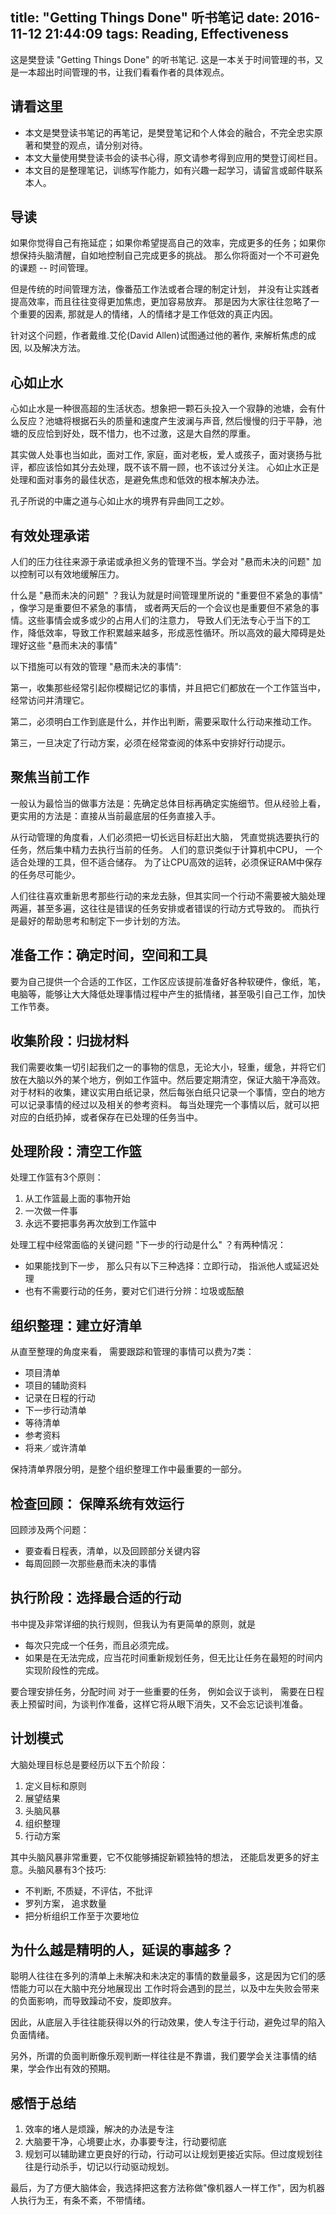 title: <Getting Things Done> "Getting Things Done" 听书笔记
date: 2016-11-12 21:44:09
tags: Reading, Effectiveness
---

这是樊登读 "Getting Things Done" 的听书笔记. 这是一本关于时间管理的书，又是一本超出时间管理的书，让我们看看作者的具体观点。

<!-- more -->

## 请看这里
- 本文是樊登读书笔记的再笔记，是樊登笔记和个人体会的融合，不完全忠实原著和樊登的观点，请分别对待。
- 本文大量使用樊登读书会的读书心得，原文请参考得到应用的樊登订阅栏目。
- 本文目的是整理笔记，训练写作能力，如有兴趣一起学习，请留言或邮件联系本人。

## 导读
如果你觉得自己有拖延症；如果你希望提高自己的效率，完成更多的任务；如果你想保持头脑清醒，自如地控制自己完成更多的挑战。
那么你将面对一个不可避免的课题 -- 时间管理。

但是传统的时间管理方法，像番茄工作法或者合理的制定计划， 并没有让实践者提高效率，而且往往变得更加焦虑，更加容易放弃。
那是因为大家往往忽略了一个重要的因素, 那就是人的情绪，人的情绪才是工作低效的真正内因。

针对这个问题，作者戴维.艾伦(David Allen)试图通过他的著作<Getting Things Done>, 来解析焦虑的成因, 以及解决方法。

## 心如止水
心如止水是一种很高超的生活状态。想象把一颗石头投入一个寂静的池塘，会有什么反应？池塘将根据石头的质量和速度产生波澜与声音,
然后慢慢的归于平静，池塘的反应恰到好处，既不惜力，也不过激，这是大自然的厚重。

其实做人处事也当如此，面对工作, 家庭，面对老板，爱人或孩子，面对褒扬与批评，都应该恰如其分去处理，既不该不屑一顾，也不该过分关注。
心如止水正是处理和面对事务的最佳状态，是避免焦虑和低效的根本解决办法。

孔子所说的中庸之道与心如止水的境界有异曲同工之妙。

## 有效处理承诺

人们的压力往往来源于承诺或承担义务的管理不当。学会对 "悬而未决的问题" 加以控制可以有效地缓解压力。

什么是 "悬而未决的问题" ？我认为就是时间管理里所说的 "重要但不紧急的事情" ，像学习是重要但不紧急的事情，
或者两天后的一个会议也是重要但不紧急的事情。这些事情会或多或少的占用人们的注意力，
导致人们无法专心于当下的工作，降低效率，导致工作积累越来越多，形成恶性循环。所以高效的最大障碍是处理好这些 "悬而未决的事情"

以下措施可以有效的管理 "悬而未决的事情":

第一，收集那些经常引起你模糊记忆的事情，并且把它们都放在一个工作篮当中，经常访问并清理它。

第二，必须明白工作到底是什么，并作出判断，需要采取什么行动来推动工作。

第三，一旦决定了行动方案，必须在经常查阅的体系中安排好行动提示。

## 聚焦当前工作

一般认为最恰当的做事方法是：先确定总体目标再确定实施细节。但从经验上看，更实用的方法是：直接从当前最底层的任务直接入手。

从行动管理的角度看，人们必须把一切长远目标赶出大脑， 凭直觉挑选要执行的任务，然后集中精力去执行当前的任务。
人们的意识类似于计算机中CPU， 一个适合处理的工具，但不适合储存。 为了让CPU高效的运转，必须保证RAM中保存的任务尽可能少。

人们往往喜欢重新思考那些行动的来龙去脉，但其实同一个行动不需要被大脑处理两遍，甚至多遍，这往往是错误的任务安排或者错误的行动方式导致的。
而执行是最好的帮助思考和制定下一步计划的方法。

## 准备工作：确定时间，空间和工具
要为自己提供一个合适的工作区，工作区应该提前准备好各种软硬件，像纸，笔，电脑等，能够让大大降低处理事情过程中产生的抵情绪，甚至吸引自己工作，加快工作节奏。

## 收集阶段：归拢材料
我们需要收集一切引起我们之一的事物的信息，无论大小，轻重，缓急，并将它们放在大脑以外的某个地方，例如工作篮中。然后要定期清空，保证大脑干净高效。
对于材料的收集，建议实用白纸记录，然后每张白纸只记录一个事情，空白的地方可以记录事情的经过以及相关的参考资料。
每当处理完一个事情以后，就可以把对应的白纸扔掉，或者保存在已处理的任务当中。

## 处理阶段：清空工作篮
处理工作篮有3个原则：
1. 从工作篮最上面的事物开始
2. 一次做一件事
3. 永远不要把事务再次放到工作篮中

处理工程中经常面临的关键问题 "下一步的行动是什么" ？有两种情况：
- 如果能找到下一步， 那么只有以下三种选择：立即行动， 指派他人或延迟处理
- 也有不需要行动的任务，要对它们进行分辨：垃圾或酝酿

## 组织整理：建立好清单
从直至整理的角度来看， 需要跟踪和管理的事情可以费为7类： 
- 项目清单
- 项目的辅助资料
- 记录在日程的行动
- 下一步行动清单
- 等待清单
- 参考资料
- 将来／或许清单

保持清单界限分明，是整个组织整理工作中最重要的一部分。

## 检查回顾： 保障系统有效运行
回顾涉及两个问题：
- 要查看日程表，清单，以及回顾部分关键内容
- 每周回顾一次那些悬而未决的事情

## 执行阶段：选择最合适的行动
书中提及非常详细的执行规则，但我认为有更简单的原则，就是
- 每次只完成一个任务，而且必须完成。
- 如果是在无法完成，应当花时间重新规划任务，但无比让任务在最短的时间内实现阶段性的完成。

要合理安排任务，分配时间
对于一些重要的任务， 例如会议于谈判， 需要在日程表上预留时间，为谈判作准备，这样它将从眼下消失，又不会忘记谈判准备。

## 计划模式
大脑处理目标总是要经历以下五个阶段：
1. 定义目标和原则
2. 展望结果
3. 头脑风暴
4. 组织整理
5. 行动方案

其中头脑风暴非常重要，它不仅能够捕捉新颖独特的想法， 还能启发更多的好主意。头脑风暴有3个技巧:
- 不判断, 不质疑，不评估，不批评
- 罗列方案， 追求数量
- 把分析组织工作至于次要地位

## 为什么越是精明的人，延误的事越多？
聪明人往往在多列的清单上未解决和未决定的事情的数量最多，这是因为它们的感悟能力可以在大脑中充分地展现出
工作时将会遇到的昆兰，以及中左失败会带来的负面影响，而导致躁动不安，旋即放弃。

因此，从底层入手往往能获得以外的行动效果，使人专注于行动，避免过早的陷入负面情绪。

另外，所谓的负面判断像乐观判断一样往往是不靠谱，我们要学会关注事情的结果，学会作出有效的预期。

## 感悟于总结
1. 效率的堵人是烦躁，解决的办法是专注
2. 大脑要干净，心境要止水，办事要专注，行动要彻底
3. 规划可以辅助建立更良好的行动，行动可以让规划更接近实际。但过度规划往往是行动杀手，切记以行动驱动规划。

最后，为了方便大脑体会，我选择把这套方法称做"像机器人一样工作"，因为机器人执行为王，有条不紊，不带情绪。
